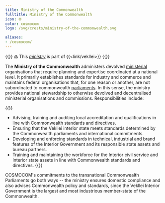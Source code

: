 ```yaml
---
title: Ministry of the Commonwealth
fulltitle: Ministry of the Commonwealth
icon: 🌐
color: cosmocom
logo: /svg/crests/ministry-of-the-commonwealth.svg

aliases:
- /cosmocom/
---
```

{{<note>}}
߷ This *[ministry](/ministries/)* is part of {{<link/vekllei>}}
{{</note>}}

The <span class="fi fi-min-commonwealth fis"></span> **Ministry of the Commonwealth** administers devolved [ministerial](/ministries/) organisations that require planning and expertise coordinated at a national level. It primarily establishes standards for industry and commerce and maintains federal organisations that, for one reason or another, are not subordinated to commonwealth [parliaments](/parliaments/). In this sense, the ministry provides national stewardship to otherwise devolved and decentralised ministerial organisations and commissions. Responsibilities include:

{{<note panel>}}
* Advising, training and auditing local accreditation and qualifications in line with Commonwealth standards and directives.
* Ensuring that the Vekllei interior state meets standards determined by the Commonwealth parliaments and international commitments.
* Developing and enforcing standards in technical, industrial and brand features of the Interior Government and its responsible state assets and bureau partners.
* Training and maintaining the workforce for the Interior civil service and Interior state assets in line with Commonwealth standards and directives.
{{</note>}}

COSMOCOM's commitments to the transnational Commonwealth Parliaments go both ways -- the ministry ensures domestic compliance and also advises Commonwealth policy and standards, since the Vekllei Interior Government is the largest and most industrious member-state of the Commonwealth.

